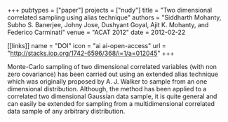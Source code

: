 +++
pubtypes = ["paper"]
projects = ["nudy"]
title = "Two dimensional correlated sampling using alias technique"
authors = "Siddharth Mohanty, Subho S. Banerjee, Johny Jose, Dushyant Goyal, Ajit K. Mohanty, and Federico Carminati"
venue = "ACAT 2012"
date = 2012-02-22

[[links]]
  name = "DOI"
  icon = "ai ai-open-access"
  url = "http://stacks.iop.org/1742-6596/368/i=1/a=012045"
+++

Monte-Carlo sampling of two dimensional correlated variables (with non zero covariance) has been
carried out using an extended alias technique which was originally proposed by A. J. Walker to
sample from an one dimensional distribution.  Although, the method has been applied to a correlated
two dimensional Gaussian data sample, it is quite general and can easily be extended for sampling
from a multidimensional correlated data sample of any arbitrary distribution.

